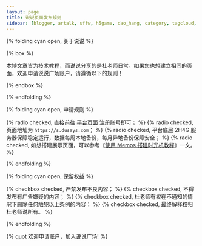 ```yaml
---
layout: page
title: 说说页面发布规则
sidebar: [blogger, artalk, sffw, h5game, dao_hang, category, tagcloud, webinfo, bwbak, heisibak, dulaoshi, chat]
---
```


{% folding cyan open, 关于说说 %}

{% box %}

本博文章皆为技术教程，而说说分享的是杜老师日常。如果您也想建立相同的页面，欢迎申请说说广场账户，请遵循以下的规则！

{% endbox %}

{% endfolding %}

{% folding cyan open, 申请规则 %}

{% radio checked, 直接前往 [平台页面](https://s.dusays.com/auth) 注册账号即可； %}
{% radio checked, 页面地址为 `https://s.dusays.com`； %}
{% radio checked, 平台底层 2H4G 服务器保障稳定运行，数据每周本地备份，每月异地备份保障安全； %}
{% radio checked, 如想搭建展示页面，可以参考《[使用 Memos 搭建时光机教程](https://dusays.com/561/)》一文。 %}

{% endfolding %}

{% folding cyan open, 保留权益 %}

{% checkbox checked, 严禁发布不良内容； %}
{% checkbox checked, 不得发布有广告嫌疑的内容； %}
{% checkbox checked, 杜老师有权在不通知的情况下删除任何触犯以上条例的内容； %}
{% checkbox checked, 最终解释权归杜老师说所有。 %}

{% endfolding %}

{% quot 欢迎申请账户，加入说说广场! %}